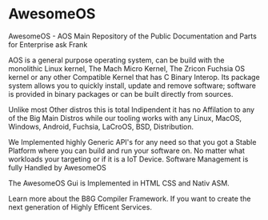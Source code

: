 # AwesomeOS
AwesomeOS - AOS Main Repository of the Public Documentation and Parts for Enterprise ask Frank

AOS is a general purpose operating system, can be build with the monolithic Linux kernel, The Mach Micro Kernel, The Zricon Fuchsia OS kernel or any other Compatible Kernel that has C Binary Interop. Its package system allows you to quickly install, update and remove software; software is provided in binary packages or can be built directly from sources.

Unlike most Other distros this is total Indipendent it has no Affilation to any of the Big Main Distros while our tooling works with any Linux, MacOS, Windows, Android, Fuchsia, LaCroOS, BSD, Distribution.

We Implemented highly Generic API's for any need so that you got a Stable Platform where you can build and run your software on. No matter what workloads your targeting or if it is a IoT Device. Software Management is fully Handled by AwesomeOS 

The AwesomeOS Gui is Implemented in HTML CSS and Nativ ASM.

Learn more about the B8G Compiler Framework. If you want to create the next generation of Highly Efficent Services.



